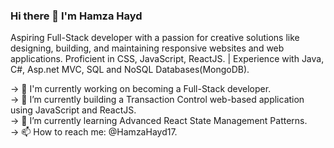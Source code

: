 ### Hi there 👋 I'm Hamza Hayd

Aspiring Full-Stack developer with a passion for creative solutions like designing, building, and maintaining responsive websites and web applications. Proficient in CSS, JavaScript, ReactJS. | Experience with Java, C#, Asp.net MVC, SQL and NoSQL Databases(MongoDB).

-> 💼 I'm currently working on becoming a Full-Stack developer. <br/>
-> 🔭 I’m currently building a Transaction Control web-based application using JavaScript and ReactJS.<br/>
-> 🌱 I’m currently learning Advanced React State Management Patterns.<br/>
-> 📫 How to reach me: @HamzaHayd17.
